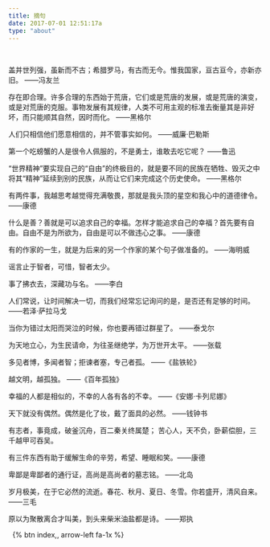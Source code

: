 ```yaml
---
title: 摘句
date: 2017-07-01 12:51:17a
type: "about"
---
```


&nbsp; 

盖并世列强，虽新而不古；希腊罗马，有古而无今。惟我国家，亘古亘今，亦新亦旧。  ——冯友兰

存在即合理。许多合理的东西始于荒唐，它们或是荒唐的发展，或是荒唐的演变，或是对荒唐的克服。事物发展有其规律，人类不可用主观的标准去衡量其是非好坏，而只能顺其自然，因时而化。 ——黑格尔

人们只相信他们愿意相信的，并不管事实如何。 ——威廉·巴勒斯

第一个吃螃蟹的人是很令人佩服的，不是勇士，谁敢去吃它呢？ ——鲁迅

“世界精神”要实现自己的“自由”的终极目的，就是要不同的民族在牺牲、毁灭之中将其“精神”延续到别的民族，从而让它们来完成这个历史使命。 ——黑格尔

有两件事，我越思考越觉得充满敬畏，那就是我头顶的星空和我心中的道德律令。 ——康德

什么是善？善就是可以追求自己的幸福。怎样才能追求自己的幸福？首先要有自由。自由不是为所欲为，自由是可以不做违心之事。 ——康德

有的作家的一生，就是为后来的另一个作家的某个句子做准备的。 ——海明威

谣言止于智者，可惜，智者太少。

事了拂衣去，深藏功与名。 ——李白

人们常说，让时间解决一切，而我们经常忘记询问的是，是否还有足够的时间。 ——若泽·萨拉马戈

当你为错过太阳而哭泣的时候，你也要再错过群星了。 ——泰戈尔

为天地立心，为生民请命，为往圣继绝学，为万世开太平。 ——张载

多见者博，多闻者智；拒谏者塞，专己者孤。 ——《盐铁轮》

越文明，越孤独。 ——《百年孤独》

幸福的人都是相似的，不幸的人各有各的不幸。 ——《安娜·卡列尼娜》

天下就没有偶然。偶然是化了妆，戴了面具的必然。 ——钱钟书

有志者，事竟成，破釜沉舟，百二秦关终属楚；
苦心人，天不负，卧薪偿胆，三千越甲可吞吴。

有三件东西有助于缓解生命的辛劳，希望、睡眠和笑。——康德

卑鄙是卑鄙者的通行证，高尚是高尚者的墓志铭。 ——北岛

岁月极美，在于它必然的流逝。春花、秋月、夏日、冬雪。你若盛开，清风自来。 ——三毛

原以为聚散离合才叫美，到头来柴米油盐都是诗。 ——郑执

&nbsp; 
{% btn index,, arrow-left fa-1x %}

